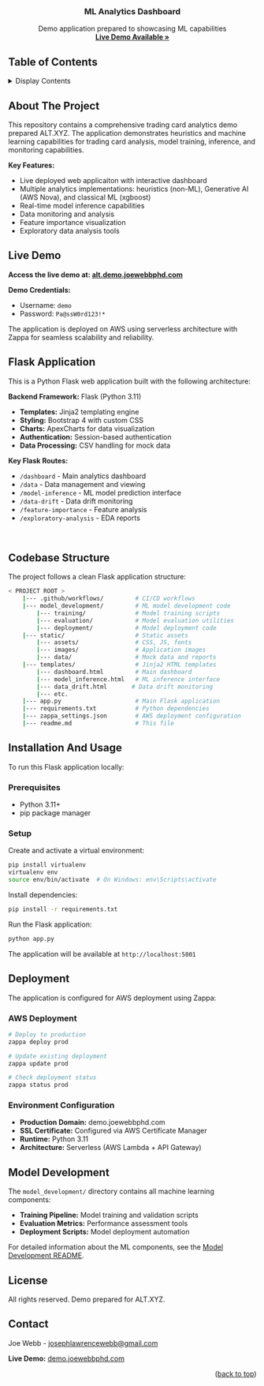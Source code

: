 <div id="top"></div>

<!-- PROJECT LOGO -->
<br />
<div align="center">
  <a href="#">
  
  </a>

<h3 align="center">ML Analytics Dashboard</h3>

  <p align="center">
    Demo application prepared to showcasing ML capabilities
    <br />
    <a href="https://demo.joewebbphd.com"><strong>Live Demo Available »</strong></a>
    <br />
  </p>
</div>

<!-- TABLE OF CONTENTS -->
## Table of Contents
<details>
  <summary>Display Contents</summary>
  <hr>
  <ol>
    <li><a href="#about-the-project">About The Project</a></li>
    <li><a href="#live-demo">Live Demo</a></li>
    <li><a href="#flask-application">Flask Application</a></li>
    <li><a href="#codebase-structure">Codebase Structure</a></li>
    <li><a href="#installation-and-usage">Installation</a></li>
    <li><a href="#deployment">Deployment</a></li>
    <li><a href="#model-development">Model Development</a></li>
    <li><a href="#contact">Contact</a></li>
  </ol>
</details>

<!-- ABOUT THE PROJECT -->
## About The Project
This repository contains a comprehensive trading card analytics demo prepared ALT.XYZ. The application demonstrates heuristics and machine learning capabilities for trading card analysis, model training, inference, and monitoring capabilities.

**Key Features:**
- Live deployed web applicaiton with interactive dashboard
- Multiple analytics implementations: heuristics (non-ML), Generative AI (AWS Nova), and classical ML (xgboost)
- Real-time model inference capabilities
- Data monitoring and analysis
- Feature importance visualization
- Exploratory data analysis tools

## Live Demo
**Access the live demo at: [alt.demo.joewebbphd.com](https://alt.demo.joewebbphd.com)**

**Demo Credentials:**
- Username: `demo`
- Password: `Pa@ssW0rd123!*`

The application is deployed on AWS using serverless architecture with Zappa for seamless scalability and reliability.

## Flask Application
This is a Python Flask web application built with the following architecture:

**Backend Framework:** Flask (Python 3.11)
- **Templates:** Jinja2 templating engine
- **Styling:** Bootstrap 4 with custom CSS
- **Charts:** ApexCharts for data visualization
- **Authentication:** Session-based authentication
- **Data Processing:** CSV handling for mock data

**Key Flask Routes:**
- `/dashboard` - Main analytics dashboard
- `/data` - Data management and viewing
- `/model-inference` - ML model prediction interface
- `/data-drift` - Data drift monitoring
- `/feature-importance` - Feature analysis
- `/exploratory-analysis` - EDA reports

<br />

<!-- Codebase-structure -->
## Codebase Structure

The project follows a clean Flask application structure:

```bash
< PROJECT ROOT >
    |--- .github/workflows/         # CI/CD workflows
    |--- model_development/         # ML model development code
        |--- training/              # Model training scripts
        |--- evaluation/            # Model evaluation utilities
        |--- deployment/            # Model deployment code
    |--- static/                    # Static assets
        |--- assets/                # CSS, JS, fonts
        |--- images/                # Application images
        |--- data/                  # Mock data and reports
    |--- templates/                 # Jinja2 HTML templates
        |--- dashboard.html         # Main dashboard
        |--- model_inference.html   # ML inference interface
        |--- data_drift.html       # Data drift monitoring
        |--- etc.
    |--- app.py                     # Main Flask application
    |--- requirements.txt           # Python dependencies
    |--- zappa_settings.json        # AWS deployment configuration
    |--- readme.md                  # This file
```

## Installation And Usage
To run this Flask application locally:

### Prerequisites
- Python 3.11+
- pip package manager

### Setup
Create and activate a virtual environment:
```bash
pip install virtualenv
virtualenv env
source env/bin/activate  # On Windows: env\Scripts\activate
```

Install dependencies:
```bash
pip install -r requirements.txt
```

Run the Flask application:
```bash
python app.py
```

The application will be available at `http://localhost:5001`

## Deployment
The application is configured for AWS deployment using Zappa:

### AWS Deployment
```bash
# Deploy to production
zappa deploy prod

# Update existing deployment
zappa update prod

# Check deployment status
zappa status prod
```

### Environment Configuration
- **Production Domain:** demo.joewebbphd.com
- **SSL Certificate:** Configured via AWS Certificate Manager
- **Runtime:** Python 3.11
- **Architecture:** Serverless (AWS Lambda + API Gateway)

## Model Development
The `model_development/` directory contains all machine learning components:

- **Training Pipeline:** Model training and validation scripts
- **Evaluation Metrics:** Performance assessment tools
- **Deployment Scripts:** Model deployment automation

For detailed information about the ML components, see the [Model Development README](model_development/README.md).

<!-- LICENSE -->
## License
All rights reserved. Demo prepared for ALT.XYZ.

<!-- CONTACT -->
## Contact
Joe Webb - josephlawrencewebb@gmail.com

**Live Demo:** [demo.joewebbphd.com](https://demo.joewebbphd.com)

<p align="right">(<a href="#top">back to top</a>)</p>
